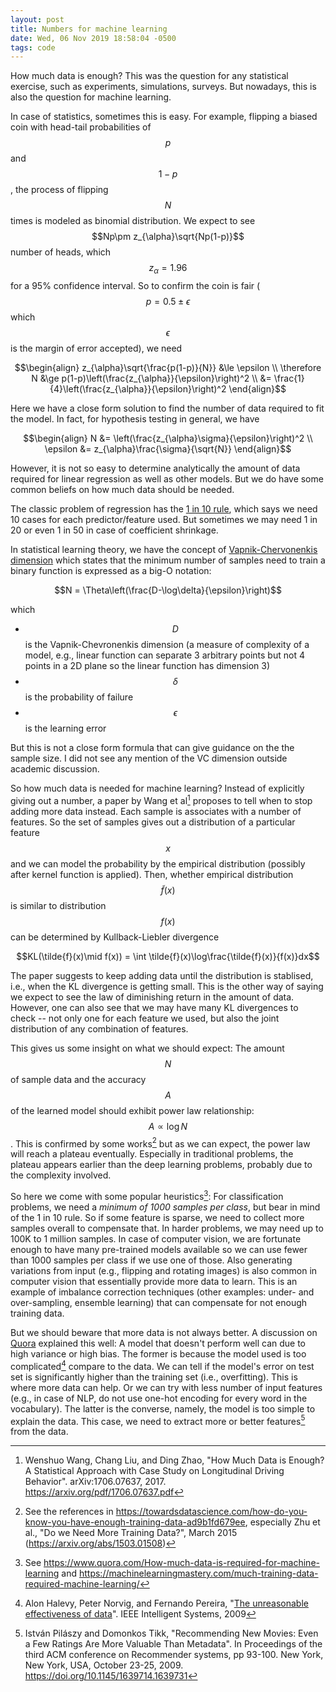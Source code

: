 ```yaml
---
layout: post
title: Numbers for machine learning
date: Wed, 06 Nov 2019 18:58:04 -0500
tags: code
---
```


How much data is enough? This was the question for any statistical exercise, such as experiments, simulations, surveys. But nowadays, this is also the question for machine learning.

In case of statistics, sometimes this is easy. For example, flipping a biased coin with head-tail probabilities of $$p$$ and $$1-p$$, the process of flipping $$N$$ times is modeled as binomial distribution. We expect to see $$Np\pm z_{\alpha}\sqrt{Np(1-p)}$$ number of heads, which $$z_{\alpha}=1.96$$ for a 95% confidence interval. So to confirm the coin is fair ($$p=0.5\pm\epsilon$$ which $$\epsilon$$ is the margin of error accepted), we need

$$\begin{align}
z_{\alpha}\sqrt{\frac{p(1-p)}{N}} &\le \epsilon \\
\therefore N &\ge p(1-p)\left(\frac{z_{\alpha}}{\epsilon}\right)^2 \\
&= \frac{1}{4}\left(\frac{z_{\alpha}}{\epsilon}\right)^2
\end{align}$$

Here we have a close form solution to find the number of data required to fit the model. In fact, for hypothesis testing in general, we have

$$\begin{align}
N &= \left(\frac{z_{\alpha}\sigma}{\epsilon}\right)^2 \\
\epsilon &= z_{\alpha}\frac{\sigma}{\sqrt{N}}
\end{align}$$

However, it is not so easy to determine analytically the amount of data required for linear regression as well as other models. But we do have some common beliefs on how much data should be needed.

The classic problem of regression has the [1 in 10 rule](https://en.wikipedia.org/wiki/One_in_ten_rule), which says we need 10 cases for each predictor/feature used. But sometimes we may need 1 in 20 or even 1 in 50 in case of coefficient shrinkage.

In statistical learning theory, we have the concept of [Vapnik-Chervonenkis dimension](https://en.wikipedia.org/wiki/Vapnik%E2%80%93Chervonenkis_dimension) which states that the minimum number of samples need to train a binary function is expressed as a big-O notation:

$$N = \Theta\left(\frac{D-\log\delta}{\epsilon}\right)$$

which
- $$D$$ is the Vapnik-Chevronenkis dimension (a measure of complexity of a model, e.g., linear function can separate 3 arbitrary points but not 4 points in a 2D plane so the linear function has dimension 3)
- $$\delta$$ is the probability of failure
- $$\epsilon$$ is the learning error

But this is not a close form formula that can give guidance on the the sample size. I did not see any mention of the VC dimension outside academic discussion.

So how much data is needed for machine learning? Instead of explicitly giving out a number, a paper by Wang et al[^1] proposes to tell when to stop adding more data instead. Each sample is associates with a number of features. So the set of samples gives out a distribution of a particular feature $$x$$ and we can model the probability by the empirical distribution (possibly after kernel function is applied). Then, whether empirical distribution $$\tilde{f}(x)$$ is similar to distribution $$f(x)$$ can be determined by Kullback-Liebler divergence

$$KL(\tilde{f}(x)\mid f(x)) = \int \tilde{f}(x)\log\frac{\tilde{f}(x)}{f(x)}dx$$

The paper suggests to keep adding data until the distribution is stablised, i.e., when the KL divergence is getting small. This is the other way of saying we expect to see the law of diminishing return in the amount of data. However, one can also see that we may have many KL divergences to check -- not only one for each feature we used, but also the joint distribution of any combination of features.

[^1]: Wenshuo Wang, Chang Liu, and Ding Zhao, "How Much Data is Enough? A Statistical Approach with Case Study on Longitudinal Driving Behavior". arXiv:1706.07637, 2017. <https://arxiv.org/pdf/1706.07637.pdf>

This gives us some insight on what we should expect: The amount $$N$$ of sample data and the accuracy $$A$$ of the learned model should exhibit power law relationship: $$A\propto \log N$$. This is confirmed by some works[^2] but as we can expect, the power law will reach a plateau eventually. Especially in traditional problems, the plateau appears earlier than the deep learning problems, probably due to the complexity involved.

[^2]: See the references in <https://towardsdatascience.com/how-do-you-know-you-have-enough-training-data-ad9b1fd679ee>, especially Zhu et al., "Do we Need More Training Data?", March 2015 (<https://arxiv.org/abs/1503.01508>)

So here we come with some popular heuristics[^3]: For classification problems, we need a *minimum of 1000 samples per class*, but bear in mind of the 1 in 10 rule. So if some feature is sparse, we need to collect more samples overall to compensate that. In harder problems, we may need up to 100K to 1 million samples. In case of computer vision, we are fortunate enough to have many pre-trained models available so we can use fewer than 1000 samples per class if we use one of those. Also generating variations from input (e.g., flipping and rotating images) is also common in computer vision that essentially provide more data to learn. This is an example of imbalance correction techniques (other examples: under- and over-sampling, ensemble learning) that can compensate for not enough training data.

[^3]: See <https://www.quora.com/How-much-data-is-required-for-machine-learning> and <https://machinelearningmastery.com/much-training-data-required-machine-learning/>

But we should beware that more data is not always better. A discussion on [Quora](https://www.quora.com/In-machine-learning-is-more-data-always-better-than-better-algorithms) explained this well: A model that doesn't perform well can due to high variance or high bias. The former is because the model used is too complicated[^4] compare to the data. We can tell if the model's error on test set is significantly higher than the training set (i.e., overfitting). This is where more data can help. Or we can try with less number of input features (e.g., in case of NLP, do not use one-hot encoding for every word in the vocabulary). The latter is the converse, namely, the model is too simple to explain the data. This case, we need to extract more or better features[^5] from the data.

[^4]: Alon Halevy, Peter Norvig, and Fernando Pereira, "[The unreasonable effectiveness of data](https://static.googleusercontent.com/media/research.google.com/en//pubs/archive/35179.pdf)". IEEE Intelligent Systems, 2009

[^5]: István Pilászy and Domonkos Tikk, "Recommending New Movies: Even a Few Ratings Are More Valuable Than Metadata". In Proceedings of the third ACM conference on Recommender systems, pp 93-100. New York, New York, USA, October 23-25, 2009. <https://doi.org/10.1145/1639714.1639731>
